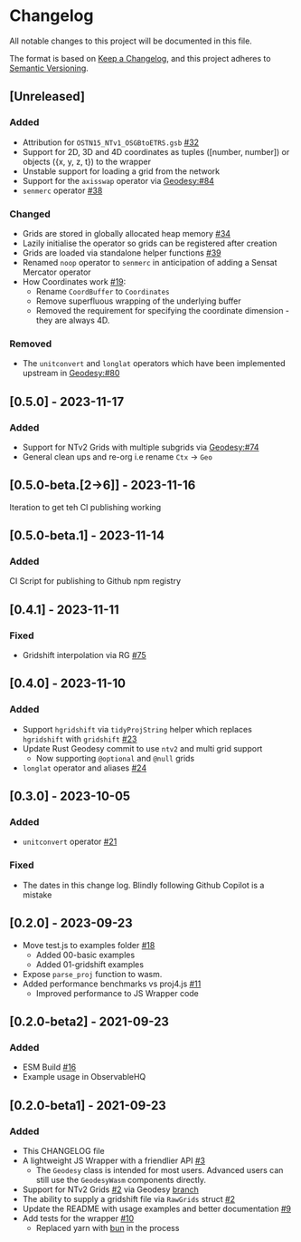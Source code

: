 # Changelog

All notable changes to this project will be documented in this file.

The format is based on [Keep a Changelog](https://keepachangelog.com/en/1.0.0/),
and this project adheres to [Semantic Versioning](https://semver.org/spec/v2.0.0.html).

<!--
### Added - for new features.
### Changed - for changes in existing functionality.
### Deprecated - for soon-to-be removed features.
### Removed - for now removed features.
### Fixed - for any bug fixes.
### Security - in case of vulnerabilities.
-->

<!-- ## [Unreleased] -->

## [Unreleased]

### Added

- Attribution for `OSTN15_NTv1_OSGBtoETRS.gsb` [#32](https://github.com/Rennzie/geodesy-wasm/issues/32)
- Support for 2D, 3D and 4D coordinates as tuples ([number, number]) or objects ({x, y, z, t}) to the wrapper
- Unstable support for loading a grid from the network
- Support for the `axisswap` operator via [Geodesy:#84](https://github.com/busstoptaktik/geodesy/pull/84)
- `senmerc` operator [#38](https://github.com/Rennzie/geodesy-wasm/issues/38)

### Changed

- Grids are stored in globally allocated heap memory [#34](https://github.com/Rennzie/geodesy-wasm/issues/34)
- Lazily initialise the operator so grids can be registered after creation
- Grids are loaded via standalone helper functions [#39](https://github.com/Rennzie/geodesy-wasm/issues/39)
- Renamed `noop` operator to `senmerc` in anticipation of adding a Sensat Mercator operator
- How Coordinates work [#19](https://github.com/Rennzie/geodesy-wasm/issues/19):
  - Rename `CoordBuffer` to `Coordinates`
  - Remove superfluous wrapping of the underlying buffer
  - Removed the requirement for specifying the coordinate dimension - they are always 4D.

### Removed

- The `unitconvert` and `longlat` operators which have been implemented upstream in [Geodesy:#80](https://github.com/busstoptaktik/geodesy/pull/80)

## [0.5.0] - 2023-11-17

### Added

- Support for NTv2 Grids with multiple subgrids via [Geodesy:#74](https://github.com/busstoptaktik/geodesy/pull/74)
- General clean ups and re-org i.e rename `Ctx` -> `Geo`

## [0.5.0-beta.[2->6]] - 2023-11-16

Iteration to get teh CI publishing working

## [0.5.0-beta.1] - 2023-11-14

### Added

CI Script for publishing to Github npm registry

## [0.4.1] - 2023-11-11

### Fixed

- Gridshift interpolation via RG [#75](https://github.com/busstoptaktik/geodesy/pull/75)

## [0.4.0] - 2023-11-10

### Added

- Support `hgridshift` via `tidyProjString` helper which replaces `hgridshift` with `gridshift` [#23](https://github.com/Rennzie/geodesy-wasm/issues/23)
- Update Rust Geodesy commit to use `ntv2` and multi grid support
  - Now supporting `@optional` and `@null` grids
- `longlat` operator and aliases [#24](https://github.com/Rennzie/geodesy-wasm/issues/24)

## [0.3.0] - 2023-10-05

### Added

- `unitconvert` operator [#21](https://github.com/Rennzie/geodesy-wasm/issues/21)

### Fixed

- The dates in this change log. Blindly following Github Copilot is a mistake

## [0.2.0] - 2023-09-23

- Move test.js to examples folder [#18](https://github.com/Rennzie/geodesy-wasm/issues/18)
  - Added 00-basic examples
  - Added 01-gridshift examples
- Expose `parse_proj` function to wasm.
- Added performance benchmarks vs proj4.js [#11](https://github.com/Rennzie/geodesy-wasm/issues/11)
  - Improved performance to JS Wrapper code

## [0.2.0-beta2] - 2021-09-23

### Added

- ESM Build [#16](https://github.com/Rennzie/geodesy-wasm/issues/16)
- Example usage in ObservableHQ

## [0.2.0-beta1] - 2021-09-23

### Added

- This CHANGELOG file
- A lightweight JS Wrapper with a friendlier API [#3](https://github.com/Rennzie/geodesy-wasm/issues/3)
  - The `Geodesy` class is intended for most users. Advanced users can still use the `GeodesyWasm` components directly.
- Support for NTv2 Grids [#2](https://github.com/Rennzie/geodesy-wasm/issues/2) via Geodesy [branch](https://github.com/busstoptaktik/geodesy/pull/60)
- The ability to supply a gridshift file via `RawGrids` struct [#2](https://github.com/Rennzie/geodesy-wasm/issues/2)
- Update the README with usage examples and better documentation [#9](https://github.com/Rennzie/geodesy-wasm/issues/9)
- Add tests for the wrapper [#10](https://github.com/Rennzie/geodesy-wasm/issues/10)
  - Replaced yarn with [bun](https://bun.sh/docs/cli/test) in the process

